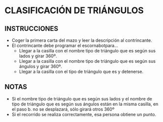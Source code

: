 # CLASIFICACIÓN DE TRIÁNGULOS

## INSTRUCCIONES
* Coger la primera carta del mazo y leer la descripción al contrincante.
* El contrincante debe programar el escornabotpara...
  * Llegar a la casilla con el nombre tipo de triángulo que es según sus lados y girar 360º.
  * Llegar a la casilla con el nombre tipo de triángulo que es según sus ángulos y girar 360º.
  * Llegar a la casilla con el tipo de triángulo que es y detenerse.

## NOTAS
* Si el nombre tipo de triángulo que es según sus lados y el nombre de tipo de triángulo que es según sus ángulos están en la misma casilla, en el paso b. no se desplazará, sólo girará otros 360º
* Si el recorrido se realiza correctamente, esa persona obtiene un punto.
